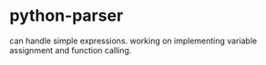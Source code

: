 # python-parser

can handle simple expressions.
working on implementing variable assignment and function calling.
